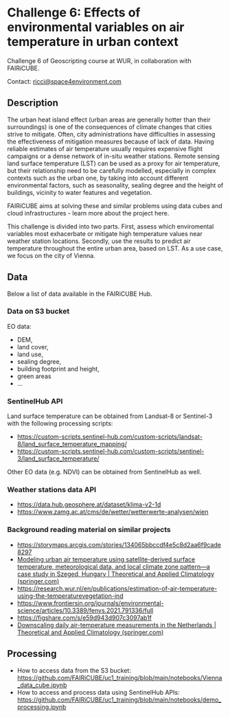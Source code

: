 # Challenge 6: Effects of environmental variables on air temperature in urban context
Challenge 6 of Geoscripting course at WUR, in collaboration with FAIRiCUBE.

Contact: ricci@space4environment.com

## Description
The urban heat island effect (urban areas are generally hotter than their surroundings) is one of the consequences of climate changes that cities strive to mitigate. Often, city administrations have difficulties in assessing the effectiveness of mitigation measures because of lack of data. Having reliable estimates of air temperature usually requires expensive flight campaigns or a dense network of in-situ weather stations. Remote sensing land surface temperature (LST) can be used as a proxy for air temperature, but their relationship need to be carefully modelled, especially in complex contexts such as the urban one, by taking into account different environmental factors, such as seasonality, sealing degree and the height of buildings, vicinity to water features and vegetation. 

FAIRiCUBE aims at solving these and similar problems using data cubes and cloud infrastructures - learn more about the project here. 

This challenge is divided into two parts. First, assess which enviromental variables most exhacerbate or mitigate high temperature values near weather station locations. Secondly, use the results to predict air temperature throughout the entire urban area, based on LST. As a use case, we focus on the city of Vienna. 

## Data
Below a list of data available in the FAIRiCUBE Hub.
### Data on S3 bucket
EO data:
- DEM,
- land cover,
- land use,
- sealing degree,
- building footprint and height,
- green areas
- ...

### SentinelHub API
Land surface temperature can be obtained from Landsat-8 or Sentinel-3 with the following processing scripts:
- https://custom-scripts.sentinel-hub.com/custom-scripts/landsat-8/land_surface_temperature_mapping/ 
- https://custom-scripts.sentinel-hub.com/custom-scripts/sentinel-3/land_surface_temperature/

Other EO data (e.g. NDVI) can be obtained from SentinelHub as well.

### Weather stations data API
- https://data.hub.geosphere.at/dataset/klima-v2-1d
- https://www.zamg.ac.at/cms/de/wetter/wetterwerte-analysen/wien

### Background reading material on similar projects
- https://storymaps.arcgis.com/stories/134065bbccdf4e5c8d2aa6f9cade8297 
- [Modeling urban air temperature using satellite-derived surface temperature, meteorological data, and local climate zone pattern—a case study in Szeged, Hungary | Theoretical and Applied Climatology (springer.com)](https://link.springer.com/article/10.1007/s00704-024-04852-7)
- https://research.wur.nl/en/publications/estimation-of-air-temperature-using-the-temperaturevegetation-ind 
- https://www.frontiersin.org/journals/environmental-science/articles/10.3389/fenvs.2021.791336/full 
- https://figshare.com/s/e59d943d907c3097ab1f 
- [Downscaling daily air-temperature measurements in the Netherlands | Theoretical and Applied Climatology (springer.com)](https://link.springer.com/article/10.1007/s00704-020-03313-1?fromPaywallRec=true)

## Processing
- How to access data from the S3 bucket: https://github.com/FAIRiCUBE/uc1_training/blob/main/notebooks/Vienna_data_cube.ipynb
- How to access and process data using SentinelHub APIs: https://github.com/FAIRiCUBE/uc1_training/blob/main/notebooks/demo_processing.ipynb


